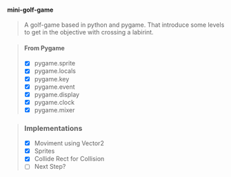 #### mini-golf-game
> A golf-game based in python and pygame. That introduce some levels to get in the objective with crossing a labirint.

> #### From Pygame
> - [x] pygame.sprite
> - [x] pygame.locals
> - [x] pygame.key
> - [x] pygame.event 
> - [x] pygame.display
> - [x] pygame.clock
> - [x] pygame.mixer

> ### Implementations
> - [x] Moviment using Vector2
> - [x] Sprites
> - [x] Collide Rect for Collision
> - [ ] Next Step?